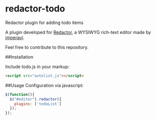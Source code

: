 # redactor-todo
Redactor plugin for adding todo items

A plugin developed for [Redactor](http://imperavi.com/redactor/), a WYSIWYG rich-text editor made by [imperavi](http://imperavi.com/).

Feel free to contribute to this repository.

##Installation

Include todo.js in your markup:

```html
<script src="autolist.js"></script>
```

##Usage
Configuration via javascript:

```javascript
$(function(){
  $("#editor").redactor({
    plugins: ['todoList']
  });
});
 ````
